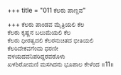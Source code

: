 +++
title = "011 ಕೆಲರು ಪಾಣ್ಡವ"

+++
ಕೆಲರು ಪಾಂಡವ ಮೈತ್ರಿಯಲಿ ಕೆಲ   
ಕೆಲರು ಕೃಷ್ಣನ ಬಲುಮೆಯಲಿ ಕೆಲ   
ಕೆಲರು ಧೀರತ್ವದಲಿ ಕೆಲರನುಚಿತದ ಭೀತಿಯಲಿ   
ಕೆಲರಿದೇಕವಗೆಂದು ಧರಣೀ  
ವಳಯದವನಿಪರಿದ್ದರವರೊಳು   
ಖಳಶಿರೋಮಣಿ ಮಸಗಿದನು ಭೂಪಾಲ ಕೇಳೆಂದ     ॥11॥
